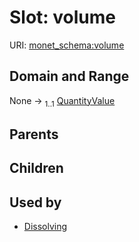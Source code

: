 
# Slot: volume




URI: [monet_schema:volume](http://example.com/monet_schema/volume)


## Domain and Range

None &#8594;  <sub>1..1</sub> [QuantityValue](QuantityValue.md)

## Parents


## Children


## Used by

 * [Dissolving](Dissolving.md)

